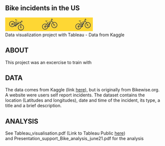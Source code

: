 ## Bike incidents in the US

![Screenshot](bikes.jpg)<br>
Data visualization project with Tableau - Data from Kaggle

## ABOUT
This project was an excercise to train with

## DATA
The data comes from Kaggle (link [here](https://www.kaggle.com/supratimhaldar/bikewiseorg-incident-and-location-data)), but is originally from Bikewise.org.
A website were users self report incidents. The dataset contains the location (Latitudes and longitudes), date and time of the incident, its type, a title and a brief description. 

## ANALYSIS
See Tableau_visualisation.pdf (Link to Tableau Public [here](https://public.tableau.com/views/Project_4_Bike_incidents_def/Dashboard1?:language=en-US&:display_count=n&:origin=viz_share_link)) <br>
and Presentation_support_Bike_analysis_june21.pdf for the analysis
